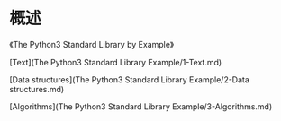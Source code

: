 # 概述

《The Python3 Standard Library by Example》

[Text](The Python3 Standard Library Example/1-Text.md) 

[Data structures](The Python3 Standard Library Example/2-Data structures.md) 

[Algorithms](The Python3 Standard Library Example/3-Algorithms.md) 

